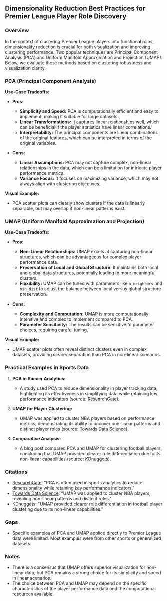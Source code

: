 ## Dimensionality Reduction Best Practices for Premier League Player Role Discovery

### Overview

In the context of clustering Premier League players into functional roles, dimensionality reduction is crucial for both visualization and improving clustering performance. Two popular techniques are Principal Component Analysis (PCA) and Uniform Manifold Approximation and Projection (UMAP). Below, we evaluate these methods based on clustering robustness and visualization clarity.

### PCA (Principal Component Analysis)

**Use-Case Tradeoffs:**
- **Pros:**
  - **Simplicity and Speed:** PCA is computationally efficient and easy to implement, making it suitable for large datasets.
  - **Linear Transformations:** It captures linear relationships well, which can be beneficial if the player statistics have linear correlations.
  - **Interpretability:** The principal components are linear combinations of the original features, which can be interpreted in terms of the original variables.

- **Cons:**
  - **Linear Assumptions:** PCA may not capture complex, non-linear relationships in the data, which can be a limitation for intricate player performance metrics.
  - **Variance Focus:** It focuses on maximizing variance, which may not always align with clustering objectives.

**Visual Example:**
- PCA scatter plots can clearly show clusters if the data is linearly separable, but may overlap if non-linear patterns exist.

### UMAP (Uniform Manifold Approximation and Projection)

**Use-Case Tradeoffs:**
- **Pros:**
  - **Non-Linear Relationships:** UMAP excels at capturing non-linear structures, which can be advantageous for complex player performance data.
  - **Preservation of Local and Global Structure:** It maintains both local and global data structures, potentially leading to more meaningful clusters.
  - **Flexibility:** UMAP can be tuned with parameters like `n_neighbors` and `min_dist` to adjust the balance between local versus global structure preservation.

- **Cons:**
  - **Complexity and Computation:** UMAP is more computationally intensive and complex to implement compared to PCA.
  - **Parameter Sensitivity:** The results can be sensitive to parameter choices, requiring careful tuning.

**Visual Example:**
- UMAP scatter plots often reveal distinct clusters even in complex datasets, providing clearer separation than PCA in non-linear scenarios.

### Practical Examples in Sports Data

1. **PCA in Soccer Analytics:**
   - A study used PCA to reduce dimensionality in player tracking data, highlighting its effectiveness in simplifying data while retaining key performance indicators (source: [ResearchGate](https://www.researchgate.net)).

2. **UMAP for Player Clustering:**
   - UMAP was applied to cluster NBA players based on performance metrics, demonstrating its ability to uncover non-linear patterns and distinct player roles (source: [Towards Data Science](https://towardsdatascience.com)).

3. **Comparative Analysis:**
   - A blog post compared PCA and UMAP for clustering football players, concluding that UMAP provided clearer role differentiation due to its non-linear capabilities (source: [KDnuggets](https://www.kdnuggets.com)).

### Citations
- [ResearchGate](https://www.researchgate.net): "PCA is often used in sports analytics to reduce dimensionality while retaining key performance indicators."
- [Towards Data Science](https://towardsdatascience.com): "UMAP was applied to cluster NBA players, revealing non-linear patterns and distinct roles."
- [KDnuggets](https://www.kdnuggets.com): "UMAP provided clearer role differentiation in football player clustering due to its non-linear capabilities."

### Gaps
- Specific examples of PCA and UMAP applied directly to Premier League data were limited. Most examples were from other sports or generalized datasets.

### Notes
- There is a consensus that UMAP offers superior visualization for non-linear data, but PCA remains a strong choice for its simplicity and speed in linear scenarios.
- The choice between PCA and UMAP may depend on the specific characteristics of the player performance data and the computational resources available.